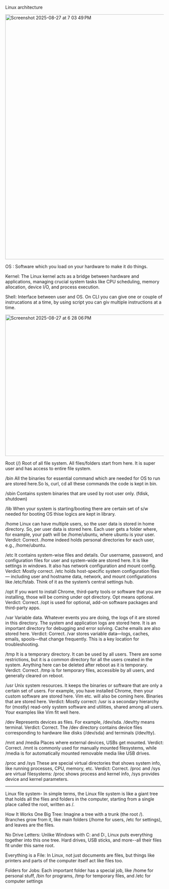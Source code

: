 Linux architecture

<img width="845" height="776" alt="Screenshot 2025-08-27 at 7 03 49 PM" src="https://github.com/user-attachments/assets/9db838ae-c8c4-4c20-b84e-fab9703de354" />

OS : Software which you load on your hardware to make it do things.

Kernel: The Linux kernel acts as a bridge between hardware and applications, managing crucial system tasks like CPU scheduling, memory allocation, device I/O, and process execution.

Shell: Interface between user and OS. On CLI you can give one or couple of instrucations at a time, by using script you can giv multiple instructions at a time.

<img width="797" height="448" alt="Screenshot 2025-08-27 at 6 28 06 PM" src="https://github.com/user-attachments/assets/a4389a7b-2885-4257-8d52-a3f3826b266a" />

Root (/)
Root of all file system. All files/folders start from here. It is super user and has access to entire file system.

/bin
All the binaries for essential command which are needed for OS to run are stored here.So ls, curl, cd all these commands the code is kept in bin.

/sbin
Contains system binaries that are used by root user only. (fdisk, shutdown) 
 
/lib
When your system is starting/booting there are certain set of s/w needed for booting OS thise logics are kept in library.

/home
Linux can have multiple users, so the user data is stored in home directory. So, per user data is stored here. Each user gets a folder where, for example, your path will be /home/ubuntu, where ubuntu is your user.
Verdict: Correct. /home indeed holds personal directories for each user, e.g., /home/ubuntu. 

/etc
It contains system-wise files and details. Our username, password, and configuration files for user and system-wide are stored here. It is like settings in windows. It also has network configuration and mount config.
Verdict: Mostly correct. /etc holds host-specific system configuration files — including user and hostname data, network, and mount configurations like /etc/fstab. Think of it as the system’s central settings hub. 

/opt
If you want to install Chrome, third-party tools or software that you are installing, those will be coming under opt directory. Opt means optional.
Verdict: Correct. /opt is used for optional, add-on software packages and third-party apps.

/var
Variable data. Whatever events you are doing, the logs of it are stored in this directory. The system and application logs are stored here. It is an important directory for debugging and error solving. Cache emails are also stored here.
Verdict: Correct. /var stores variable data—logs, caches, emails, spools—that change frequently. This is a key location for troubleshooting.

/tmp
It is a temporary directory. It can be used by all users. There are some restrictions, but it is a common directory for all the users created in the system. Anything here can be deleted after reboot as it is temporary.
Verdict: Correct. /tmp is for temporary files, accessible by all users, and generally cleared on reboot. 

/usr
Unix system resources. It keeps the binaries or software that are only a certain set of users. For example, you have installed Chrome, then your custom software are stored here. Vim etc. will also be coming here. Binaries that are stored here.
Verdict: Mostly correct: /usr is a secondary hierarchy for (mostly) read-only system software and utilities, shared among all users. Your examples like Vim fit well here. 

/dev
Represents devices as files. For example, /dev/sda. /dev/tty means terminal.
Verdict: Correct. The /dev directory contains device files corresponding to hardware like disks (/dev/sda) and terminals (/dev/tty). 

/mnt and /media
Places where external devices, USBs get mounted.
Verdict: Correct. /mnt is commonly used for manually mounted filesystems, while /media is for automatically mounted removable media like USB drives. 

/proc and /sys
These are special virtual directories that shows system info, like running processes, CPU, memory, etc.
Verdict: Correct. /proc and /sys are virtual filesystems: /proc shows process and kernel info, /sys provides device and kernel parameters.

---
Linux file system-
In simple terms, the Linux file system is like a giant tree that holds all the files and folders in the computer, starting from a single place called the root, written as /.

How It Works
One Big Tree: Imagine a tree with a trunk (the root /). Branches grow from it, like main folders (/home for users, /etc for settings), and leaves are the files.

No Drive Letters: Unlike Windows with C: and D:, Linux puts everything together into this one tree. Hard drives, USB sticks, and more--all their files fit under this same root.

Everything is a File: In Linux, not just documents are files, but things like printers and parts of the computer itself act like files too.

Folders for Jobs: Each important folder has a special job, like /home for personal stuff, /bin for programs, /tmp for temporary files, and /etc for computer settings
